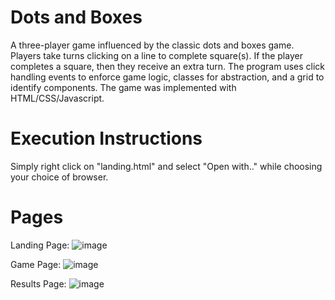 # Dots and Boxes 
A three-player game influenced by the classic dots and boxes game. Players take turns clicking on a line to complete square(s). If the player completes a square, then they receive an extra turn. The program uses click handling events to enforce game logic, classes for abstraction, and a grid to identify components. The game was implemented with HTML/CSS/Javascript. 

# Execution Instructions
Simply right click on "landing.html" and select "Open with.." while choosing your choice of browser.

# Pages
Landing Page: 
![image](https://user-images.githubusercontent.com/81201946/216749808-742e5214-4d21-4b8e-85a5-923f4dc535ab.png)

Game Page:
![image](https://user-images.githubusercontent.com/81201946/216749840-f3983eb4-7181-4dd6-978f-48087d09fb78.png)

Results Page:
![image](https://user-images.githubusercontent.com/81201946/216749871-c4bd0a1c-93de-47d1-ac21-16173abf2638.png)
